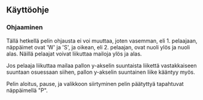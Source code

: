 ## Käyttöohje

### Ohjaaminen

Tällä hetkellä pelin ohjausta ei voi muuttaa, joten vasemman, eli 1. pelaajaan, näppäimet ovat 'W' ja 
'S', ja oikean, eli 2. pelaajan, ovat nuoli ylös ja nuoli alas. Näillä pelaajat  voivat 
liikuttaa mailoja ylös ja alas. 

Jos pelaaja liikuttaa mailaa pallon y-akselin suuntaista liikettä vastakkaiseen suuntaan osuessaan siihen, 
pallon y-akselin suuntainen liike kääntyy myös. 


Pelin aloitus, pause, ja valikkoon siirtyminen pelin päätyttyä tapahtuvat näppäimellä "P".

